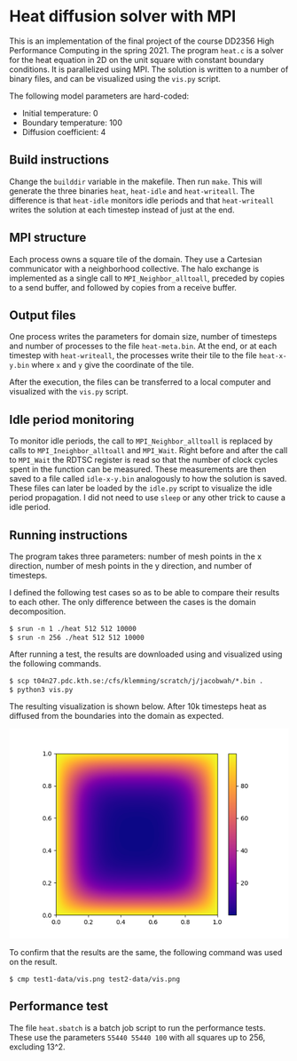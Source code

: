 # Heat diffusion solver with MPI

This is an implementation of the final project of the course DD2356 High
Performance Computing in the spring 2021. The program `heat.c` is a solver for
the heat equation in 2D on the unit square with constant boundary
conditions. It is parallelized using MPI. The solution is written to a number of
binary files, and can be visualized using the `vis.py` script.

The following model parameters are hard-coded:
- Initial temperature: 0
- Boundary temperature: 100
- Diffusion coefficient: 4

## Build instructions

Change the `builddir` variable in the makefile. Then run `make`. This will
generate the three binaries `heat`, `heat-idle` and `heat-writeall`. The
difference is that `heat-idle` monitors idle periods and that `heat-writeall`
writes the solution at each timestep instead of just at the end.

## MPI structure

Each process owns a square tile of the domain.
They use a Cartesian communicator with a neighborhood collective. The
halo exchange is implemented as a single call to `MPI_Neighbor_alltoall`,
preceded by copies to a send buffer, and followed by copies from a receive
buffer.

## Output files

One process writes the parameters for domain size, number of timesteps and
number of processes to the file `heat-meta.bin`. At the end, or at each timestep
with `heat-writeall`, the processes write their tile to the file `heat-x-y.bin`
where `x` and `y` give the coordinate of the tile.

After the execution, the files can be transferred to a local computer and
visualized with the `vis.py` script.

## Idle period monitoring

To monitor idle periods, the call to `MPI_Neighbor_alltoall` is replaced by
calls to `MPI_Ineighbor_alltoall` and `MPI_Wait`. Right before and after the
call to `MPI_Wait` the RDTSC register is read so that the number of clock cycles
spent in the function can be measured. These measurements are then saved to a
file called `idle-x-y.bin` analogously to how the solution is saved. These files
can later be loaded by the `idle.py` script to visualize the idle period
propagation. I did not need to use `sleep` or any other trick to cause a idle
period.

## Running instructions

The program takes three parameters: number of mesh points in the x direction,
number of mesh points in the y direction, and number of timesteps.

I defined the following test cases so as to be able to compare their results to
each other. The only difference between the cases is the domain decomposition.

	$ srun -n 1 ./heat 512 512 10000
	$ srun -n 256 ./heat 512 512 10000

After running a test, the results are downloaded using and visualized using the
following commands.

	$ scp t04n27.pdc.kth.se:/cfs/klemming/scratch/j/jacobwah/*.bin .
	$ python3 vis.py

The resulting visualization is shown below. After 10k timesteps heat as diffused
from the boundaries into the domain as expected.

![Visualization](test-vis.png)

To confirm that the results are the same, the following command was used on the
result.

	$ cmp test1-data/vis.png test2-data/vis.png

## Performance test

The file `heat.sbatch` is a batch job script to run the performance tests. These
use the parameters `55440 55440 100` with all squares up to 256, excluding 13^2.
